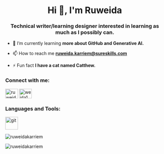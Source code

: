 <h1 align="center">Hi 👋, I'm Ruweida</h1>
<h3 align="center">Technical writer/learning designer interested in learning as much as I possibly can.</h3>

- 🌱 I’m currently learning **more about GitHub and Generative AI.**

- 📫 How to reach me **ruweida.karriem@sureskills.com**

- ⚡ Fun fact **I have a cat named Catthew.**

<h3 align="left">Connect with me:</h3>
<p align="left">
<a href="https://linkedin.com/in/ruweida karriem" target="blank"><img align="center" src="https://raw.githubusercontent.com/rahuldkjain/github-profile-readme-generator/master/src/images/icons/Social/linked-in-alt.svg" alt="ruweida karriem" height="30" width="40" /></a>
<a href="https://instagram.com/weida1" target="blank"><img align="center" src="https://raw.githubusercontent.com/rahuldkjain/github-profile-readme-generator/master/src/images/icons/Social/instagram.svg" alt="weida1" height="30" width="40" /></a>
</p>

<h3 align="left">Languages and Tools:</h3>
<p align="left"> <a href="https://git-scm.com/" target="_blank" rel="noreferrer"> <img src="https://www.vectorlogo.zone/logos/git-scm/git-scm-icon.svg" alt="git" width="40" height="40"/> </a> </p>

<p><img align="center" src="https://github-readme-stats.vercel.app/api/top-langs?username=ruweidakarriem&show_icons=true&locale=en&layout=compact" alt="ruweidakarriem" /></p>

<p><img align="center" src="https://github-readme-streak-stats.herokuapp.com/?user=ruweidakarriem&" alt="ruweidakarriem" /></p>
